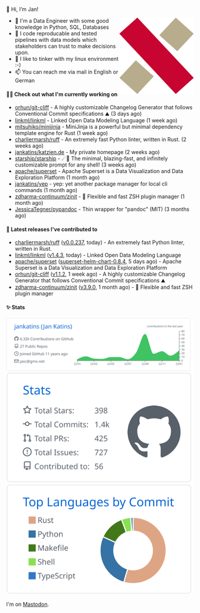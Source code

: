 👋 Hi, I’m Jan!

<img align="right" src="https://raw.githubusercontent.com/kreuzwerkerbot/kreuzwerkerbot/master/assets/xw.png" width="200">

- 🌱 I'm a Data Engineer with some good knowledge in Python, SQL, Databases
- 💪 I code reproducable and tested pipelines with data models which stakeholders can trust to make decisions upon.
- 💞️ I like to tinker with my linux environment :-)
- 📫 You can reach me via mail in English or German

#### 👩‍💻 Check out what I'm currently working on

- [orhun/git-cliff](https://github.com/orhun/git-cliff) - A highly customizable Changelog Generator that follows Conventional Commit specifications ⛰️  (3 days ago)
- [linkml/linkml](https://github.com/linkml/linkml) - Linked Open Data Modeling Language (1 week ago)
- [mitsuhiko/minijinja](https://github.com/mitsuhiko/minijinja) - MiniJinja is a powerful but minimal dependency template engine for Rust (1 week ago)
- [charliermarsh/ruff](https://github.com/charliermarsh/ruff) - An extremely fast Python linter, written in Rust. (2 weeks ago)
- [jankatins/katzien.de](https://github.com/jankatins/katzien.de) - My private homepage (2 weeks ago)
- [starship/starship](https://github.com/starship/starship) - ☄🌌️  The minimal, blazing-fast, and infinitely customizable prompt for any shell! (3 weeks ago)
- [apache/superset](https://github.com/apache/superset) - Apache Superset is a Data Visualization and Data Exploration Platform (1 month ago)
- [jankatins/yep](https://github.com/jankatins/yep) - yep: yet another package manager for local cli commands (1 month ago)
- [zdharma-continuum/zinit](https://github.com/zdharma-continuum/zinit) - 🌻 Flexible and fast ZSH plugin manager (1 month ago)
- [JessicaTegner/pypandoc](https://github.com/JessicaTegner/pypandoc) - Thin wrapper for &#34;pandoc&#34; (MIT) (3 months ago)

#### 🔭 Latest releases I've contributed to

- [charliermarsh/ruff](https://github.com/charliermarsh/ruff) ([v0.0.237](https://github.com/charliermarsh/ruff/releases/tag/v0.0.237), today) - An extremely fast Python linter, written in Rust.
- [linkml/linkml](https://github.com/linkml/linkml) ([v1.4.3](https://github.com/linkml/linkml/releases/tag/v1.4.3), today) - Linked Open Data Modeling Language
- [apache/superset](https://github.com/apache/superset) ([superset-helm-chart-0.8.4](https://github.com/apache/superset/releases/tag/superset-helm-chart-0.8.4), 5 days ago) - Apache Superset is a Data Visualization and Data Exploration Platform
- [orhun/git-cliff](https://github.com/orhun/git-cliff) ([v1.1.2](https://github.com/orhun/git-cliff/releases/tag/v1.1.2), 1 week ago) - A highly customizable Changelog Generator that follows Conventional Commit specifications ⛰️ 
- [zdharma-continuum/zinit](https://github.com/zdharma-continuum/zinit) ([v3.9.0](https://github.com/zdharma-continuum/zinit/releases/tag/v3.9.0), 1 month ago) - 🌻 Flexible and fast ZSH plugin manager


#### ✨ Stats

  [![](https://raw.githubusercontent.com/jankatins/jankatins/master/profile-summary-card-output/github/0-profile-details.svg)](https://github.com/vn7n24fzkq/github-profile-summary-cards)
  [![](https://raw.githubusercontent.com/jankatins/jankatins/master/profile-summary-card-output/github/3-stats.svg)](https://github.com/vn7n24fzkq/github-profile-summary-cards)
  [![](https://raw.githubusercontent.com/jankatins/jankatins/master/profile-summary-card-output/github/2-most-commit-language.svg)](https://github.com/vn7n24fzkq/github-profile-summary-cards)

I'm on <a rel="me" href="https://fosstodon.org/@jankatins">Mastodon</a>.
